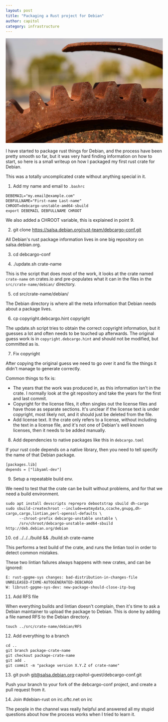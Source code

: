 ```yaml
---
layout: post
title: "Packaging a Rust project for Debian"
author: capitol
category: infrastructure
---
```

![rust-landscape](/images/rust-landscape.jpg)

I have started to package rust things for Debian, and the process have been pretty
smooth so far, but it was very hard finding information on how to start, so here is a
small writeup on how I packaged my first rust crate for Debian.

This was a totally uncomplicated crate without anything special in it.

1) Add my name and email to `.bashrc`

```
DEBEMAIL="my.email@example.com"
DEBFULLNAME="First-name Last-name"
CHROOT=debcargo-unstable-amd64-sbuild
export DEBEMAIL DEBFULLNAME CHROOT
```

We also added a CHROOT variable, this is explained in point 9.

2) git clone https://salsa.debian.org/rust-team/debcargo-conf.git

All Debian's rust package information lives in one big repository on salsa.debian.org.

3) cd debcargo-conf

4) ./update.sh crate-name

This is the script that does most of the work, it looks at the crate named `crate-name` on crates.io
and pre-populates what it can in the files in the `src/crate-name/debian/` directory.

5) cd src/crate-name/debian/

The Debian directory is where all the meta information that Debian needs about a package lives.

6) cp copyright.debcargo.hint copyright

The update.sh script tries to obtain the correct copyright information, but it
guesses a lot and often needs to be touched up afterwards. The original guess work
is in `copyright.debcargo.hint` and should not be modified, but committed as is.

7) Fix copyright

After copying the original guess we need to go over it and fix the things it didn't
manage to generate correctly.

Common things to fix is:
 * The years that the work was produced in, as this information isn't in the crate.
   I normally look at the git repository and take the years for the first and last commit.
 * Copyright for the license files, it often singles out the license files and have those as separate sections.
   It's unclear if the license text is under copyright, most likely not, and it should just be deleted from the file.
 * Add license text.
   It the crate only refers to a license, without including the text in a license file, and it's not one of Debian's
   well known licenses, then it needs to be added manually.

8) Add dependencies to native packages like this in `debcargo.toml`

If your rust code depends on a native library, then you need to tell specify the name of that Debian package.

```
[packages.lib]
depends = ["libyaml-dev"]
```

9) Setup a repeatable build env.

We need to test that the crate can be built without problems, and for that we need a build environment.

```
sudo apt install devscripts reprepro debootstrap sbuild dh-cargo
sudo sbuild-createchroot --include=eatmydata,ccache,gnupg,dh-cargo,cargo,lintian,perl-openssl-defaults \
      --chroot-prefix debcargo-unstable unstable \
      /srv/chroot/debcargo-unstable-amd64-sbuild http://deb.debian.org/debian
```

10) cd ../../../build && ./build.sh crate-name

This performs a test build of the crate, and runs the lintian tool in order to detect common mistakes.

These two lintian failures always happens with new crates, and can be ignored:

```
E: rust-gpgme-sys changes: bad-distribution-in-changes-file UNRELEASED-FIXME-AUTOGENERATED-DEBCARGO
W: librust-gpgme-sys-dev: new-package-should-close-itp-bug
```

11) Add RFS file

When everything builds and lintian doesn't complain, then it's time to ask a Debian maintainer to
upload the package to Debian. This is done by adding a file named RFS to the Debian directory.

```
touch ../src/crate-name/debian/RFS
```

12) Add everything to a branch

```
cd ..
git branch package-crate-name
git checkout package-crate-name
git add .
git commit -m "package version X.Y.Z of crate-name"
```

13) git push git@salsa.debian.org:capitol-guest/debcargo-conf.git

Push your branch to your fork of the debcargo-conf project, and create a
pull request from it.

14) Join #debian-rust on irc.oftc.net on irc

The people in the channel was really helpful and answered all my stupid questions about
how the process works when I tried to learn it.
